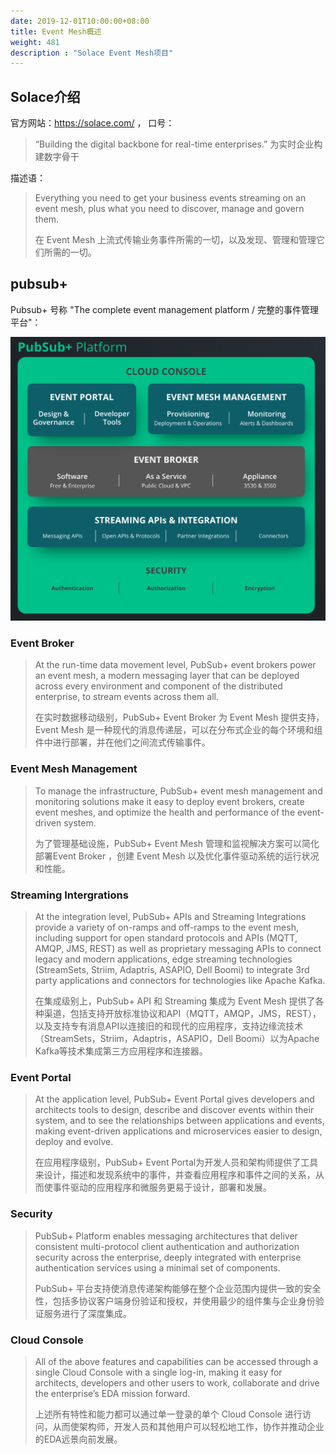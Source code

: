 ```yaml
---
date: 2019-12-01T10:00:00+08:00
title: Event Mesh概述
weight: 481
description : "Solace Event Mesh项目"
---
```




## Solace介绍

官方网站：https://solace.com/ ， 口号：

> “Building the digital backbone for real-time enterprises.”
> 为实时企业构建数字骨干

描述语：

> Everything you need to get your business events streaming on an event mesh, plus what you need to discover, manage and govern them.
>
> 在 Event Mesh 上流式传输业务事件所需的一切，以及发现、管理和管理它们所需的一切。

## pubsub+

Pubsub+ 号称 "The complete event management platform / 完整的事件管理平台"：

![](images/pubsub-platform.png)

### Event Broker

> At the run-time data movement level, PubSub+ event brokers power an event mesh, a modern messaging layer that can be deployed across every environment and component of the distributed enterprise, to stream events across them all.
>
> 在实时数据移动级别，PubSub+ Event Broker 为 Event Mesh 提供支持，Event Mesh 是一种现代的消息传递层，可以在分布式企业的每个环境和组件中进行部署，并在他们之间流式传输事件。

### Event Mesh Management

> To manage the infrastructure, PubSub+ event mesh management and monitoring solutions make it easy to deploy event brokers, create event meshes, and optimize the health and performance of the event-driven system.
>
> 为了管理基础设施，PubSub+ Event Mesh 管理和监视解决方案可以简化部署Event Broker ，创建 Event Mesh 以及优化事件驱动系统的运行状况和性能。

### Streaming Intergrations

> At the integration level, PubSub+ APIs and Streaming Integrations provide a variety of on-ramps and off-ramps to the event mesh, including support for open standard protocols and APIs (MQTT, AMQP, JMS, REST) as well as proprietary messaging APIs to connect legacy and modern applications, edge streaming technologies (StreamSets, Striim, Adaptris, ASAPIO, Dell Boomi) to integrate 3rd party applications and connectors for technologies like Apache Kafka.
>
> 在集成级别上，PubSub+ API 和 Streaming 集成为 Event Mesh 提供了各种渠道，包括支持开放标准协议和API（MQTT，AMQP，JMS，REST），以及支持专有消息API以连接旧的和现代的应用程序，支持边缘流技术（StreamSets，Striim，Adaptris，ASAPIO，Dell Boomi）以为Apache Kafka等技术集成第三方应用程序和连接器。

### Event Portal

> At the application level, PubSub+ Event Portal gives developers and architects tools to design, describe and discover events within their system, and to see the relationships between applications and events, making event-driven applications and microservices easier to design, deploy and evolve.
>
> 在应用程序级别，PubSub+ Event Portal为开发人员和架构师提供了工具来设计，描述和发现系统中的事件，并查看应用程序和事件之间的关系，从而使事件驱动的应用程序和微服务更易于设计，部署和发展。

### Security

> PubSub+ Platform enables messaging architectures that deliver consistent multi-protocol client authentication and authorization security across the enterprise, deeply integrated with enterprise authentication services using a minimal set of components.
>
> PubSub+ 平台支持使消息传递架构能够在整个企业范围内提供一致的安全性，包括多协议客户端身份验证和授权，并使用最少的组件集与企业身份验证服务进行了深度集成。

### Cloud Console

> All of the above features and capabilities can be accessed through a single Cloud Console with a single log-in, making it easy for architects, developers and other users to work, collaborate and drive the enterprise’s EDA mission forward.
>
> 上述所有特性和能力都可以通过单一登录的单个 Cloud Console 进行访问，从而使架构师，开发人员和其他用户可以轻松地工作，协作并推动企业的EDA远景向前发展。